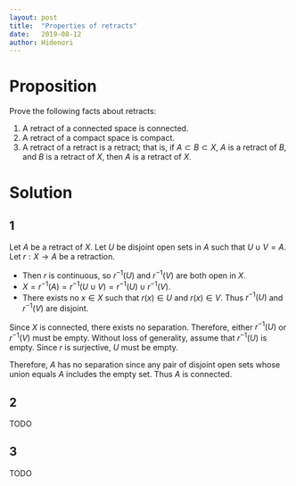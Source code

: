 ```yaml
---
layout: post
title:  "Properties of retracts"
date:   2019-08-12
author: Hidenori
---
```


# Proposition
Prove the following facts about retracts:

1. A retract of a connected space is connected.
1. A retract of a compact space is compact.
1. A retract of a retract is a retract; that is, if $A \subset B \subset X$, $A$ is a retract of $B$, and $B$ is a retract of $X$, then $A$ is a retract of $X$.

# Solution
## 1
Let $A$ be a retract of $X$.
Let $U$ be disjoint open sets in $A$ such that $U \cup V = A$.
Let $r: X \rightarrow A$ be a retraction.

* Then $r$ is continuous, so $r^{-1}(U)$ and $r^{-1}(V)$ are both open in $X$.
* $X = r^{-1}(A) = r^{-1}(U \cup V) = r^{-1}(U) \cup r^{-1}(V)$.
* There exists no $x \in X$ such that $r(x) \in U$ and $r(x) \in V$.
  Thus $r^{-1}(U)$ and $r^{-1}(V)$ are disjoint.

Since $X$ is connected, there exists no separation.
Therefore, either $r^{-1}(U)$ or $r^{-1}(V)$ must be empty.
Without loss of generality, assume that $r^{-1}(U)$ is empty.
Since $r$ is surjective, $U$ must be empty.

Therefore, $A$ has no separation since any pair of disjoint open sets whose union equals $A$ includes the empty set.
Thus $A$ is connected.

## 2
TODO

## 3
TODO

